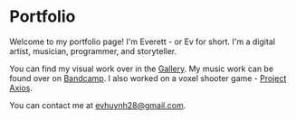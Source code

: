 ﻿# Portfolio
Welcome to my portfolio page! I'm Everett - or Ev for short. I'm a digital artist, musician, programmer, and storyteller. 

You can find my visual work over in the [Gallery](gallery.md). My music work can be found over on [Bandcamp](aurorapalace.bandcamp.com). I also worked on a voxel shooter game - [Project Axios](https://zakamitesro.github.io/projAxios-testBuild/). 

You can contact me at evhuynh28@gmail.com.

